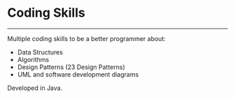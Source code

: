 # Coding Skills
---

Multiple coding skills to be a better programmer about:

- Data Structures
- Algorithms
- Design Patterns (23 Design Patterns)
- UML and software development diagrams

Developed in Java.